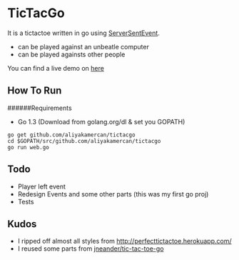 TicTacGo
=========

It is a tictactoe written in go using [ServerSentEvent](https://developer.mozilla.org/en-US/docs/Server-sent_events/Using_server-sent_events).
  - can be played against an unbeatle computer
  - can be played againsts other people

You can find a live demo on [here](http://protected-dawn-5794.herokuapp.com/)

How To Run
---------

######Requirements
   - Go 1.3 (Download from golang.org/dl & set you GOPATH)

``` 
go get github.com/aliyakamercan/tictacgo
cd $GOPATH/src/github.com/aliyakamercan/tictacgo
go run web.go
```

Todo
---

* Player left event
* Redesign Events and some other parts (this was my first go proj)
* Tests

Kudos
---

- I ripped off almost all styles from http://perfecttictactoe.herokuapp.com/
- I reused some parts from [jneander/tic-tac-toe-go](https://github.com/jneander/tic-tac-toe-go)
